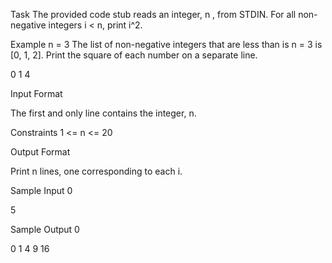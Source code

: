 Task
The provided code stub reads an integer, n , from STDIN. For all non-negative integers i < n, print i^2.

Example
n = 3
The list of non-negative integers that are less than is n = 3 is [0, 1, 2]. Print the square of each number on a separate line.

0
1
4

Input Format

The first and only line contains the integer, n.

Constraints
1 <= n <= 20

Output Format

Print n lines, one corresponding to each i.

Sample Input 0

5

Sample Output 0

0
1
4
9
16

